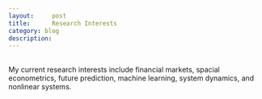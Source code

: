 ```yaml
---
layout:     post
title:      Research Interests
category: blog
description: 
---
```

<br>
My current research interests include financial markets, spacial econometrics, future prediction, machine learning, system dynamics, and nonlinear systems.
